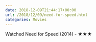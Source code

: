 ```yaml
---
date: 2018-12-09T21:44:17+00:00
url: /2018/12/09/need-for-speed.html
categories: Movies
---
```

Watched Need for Speed (2014) - ★★★




